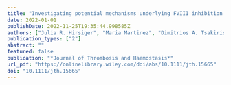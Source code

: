 ```yaml
---
title: "Investigating potential mechanisms underlying FVIII inhibition in acquired hemophilia A associated with mRNA COVID-19 vaccines"
date: 2022-01-01
publishDate: 2022-11-25T19:35:44.998585Z
authors: ["Julia R. Hirsiger", "Maria Martinez", "Dimitrios A. Tsakiris", "Micol G. Cittone", "Lukas Graf", "Johannes Oldenburg", "Behnaz Pezeshkpoor", "Mike Recher", "Jens Mueller", "Bernhard Gerber", "Christoph T. Berger"]
publication_types: ["2"]
abstract: ""
featured: false
publication: "*Journal of Thrombosis and Haemostasis*"
url_pdf: "https://onlinelibrary.wiley.com/doi/abs/10.1111/jth.15665"
doi: "10.1111/jth.15665"
---
```


